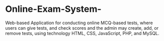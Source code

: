 # Online-Exam-System-
Web-based Application for conducting online MCQ-based tests, where users can give tests, and check scores and the admin may create, add, or remove tests, using technology HTML, CSS, JavaScript, PHP, and MySQL.
